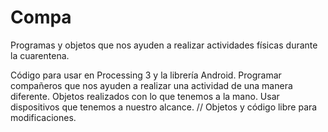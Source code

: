 # Compa
Programas y objetos que nos ayuden a realizar actividades físicas durante la cuarentena.

Código para usar en Processing 3 y la librería Android. Programar compañeros que nos ayuden a realizar una actividad de una manera diferente. Objetos realizados con lo que tenemos a la mano. Usar dispositivos que tenemos a nuestro alcance.
// Objetos y código libre para modificaciones.
